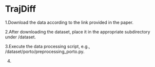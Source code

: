 # TrajDiff

1.Download the data according to the link provided in the paper.

2.After downloading the dataset, place it in the appropriate subdirectory under /dataset.

3.Execute the data processing script, e.g., /dataset/porto/preprocessing_porto.py.

4.
